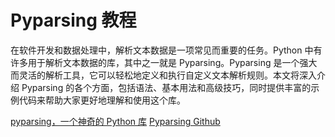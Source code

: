 # Pyparsing 教程

<show-structure depth="2"/>

在软件开发和数据处理中，解析文本数据是一项常见而重要的任务。Python 中有许多用于解析文本数据的库，其中之一就是 Pyparsing。Pyparsing 是一个强大而灵活的解析工具，它可以轻松地定义和执行自定义文本解析规则。本文将深入介绍 Pyparsing 的各个方面，包括语法、基本用法和高级技巧，同时提供丰富的示例代码来帮助大家更好地理解和使用这个库。

<seealso>
<category ref="ref_docs">
  <a href="https://mp.weixin.qq.com/s/t7ZB3ARAqszx8TyMBD4wdw">pyparsing，一个神奇的 Python 库</a>
</category>
<category ref="ref_github">
    <a href="https://github.com/pyparsing/pyparsing">Pyparsing Github</a>
</category>
</seealso>